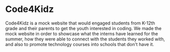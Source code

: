 # Code4Kidz

Code4Kidz is a mock website that would engaged students from K-12th grade and their parents to get the youth interested in coding. We made the mock website in order to showcase what the interns have learned for the summer, how they were able to connect with the students they worked with, and also to promote technology courses into schools that don't have it.
